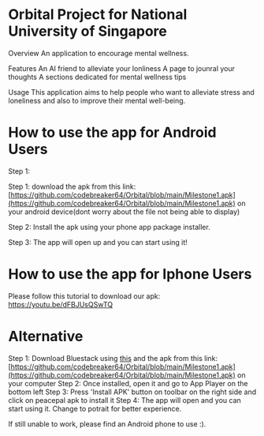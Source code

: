 # Orbital Project for National University of Singapore
 
Overview 
An application to encourage mental wellness.

Features
An AI friend to alleviate your lonliness
A page to jounral your thoughts
A sections dedicated for mental wellness tips

Usage
This application aims to help people who want to alleviate stress and loneliness and also to improve their mental well-being.

# How to use the app for Android Users
Step 1:

Step 1: download the apk from this link: [https://github.com/codebreaker64/Orbital/blob/main/Milestone1.apk](https://github.com/codebreaker64/Orbital/blob/main/Milestone1.apk) on your android device(dont worry about the file not being able to display)

Step 2: Install the apk using your phone app package installer.

Step 3: The app will open up and you can start using it!

# How to use the app for Iphone Users

Please follow this tutorial to download our apk: https://youtu.be/dFBJUsQSwTQ

# Alternative

Step 1: Download Bluestack using [this](https://www.bluestacks.com/) and the apk from this link: [https://github.com/codebreaker64/Orbital/blob/main/Milestone1.apk](https://github.com/codebreaker64/Orbital/blob/main/Milestone1.apk) on your computer
Step 2: Once installed, open it and go to App Player on the bottom left
Step 3: Press 'Install APK' button on toolbar on the right side and click on peacepal apk to install it
Step 4: The app will open and you can start using it. Change to potrait for better experience.

If still unable to work, please find an Android phone to use :).


